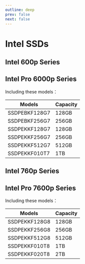 ```yaml
---
outline: deep
prev: false
next: false
---
```

# Intel SSDs

## Intel 600p Series

## Intel Pro 6000p Series

Including these models：

| Models        | Capacity |
| ------------- | -------- |
| SSDPEBKF128G7 | 128GB    |
| SSDPEBKF256G7 | 256GB    |
| SSDPEKKF128G7 | 128GB    |
| SSDPEKKF256G7 | 256GB    |
| SSDPEKKF512G7 | 512GB    |
| SSDPEKKF010T7 | 1TB      |

## Intel 760p Series

## Intel Pro 7600p Series 

Including these models：

| Models        | Capacity |
| ------------- | -------- |
| SSDPEKKF128G8 | 128GB    |
| SSDPEKKF256G8 | 256GB    |
| SSDPEKKF512G8 | 512GB    |
| SSDPEKKF010T8 | 1TB      |
| SSDPEKKF020T8 | 2TB      |
